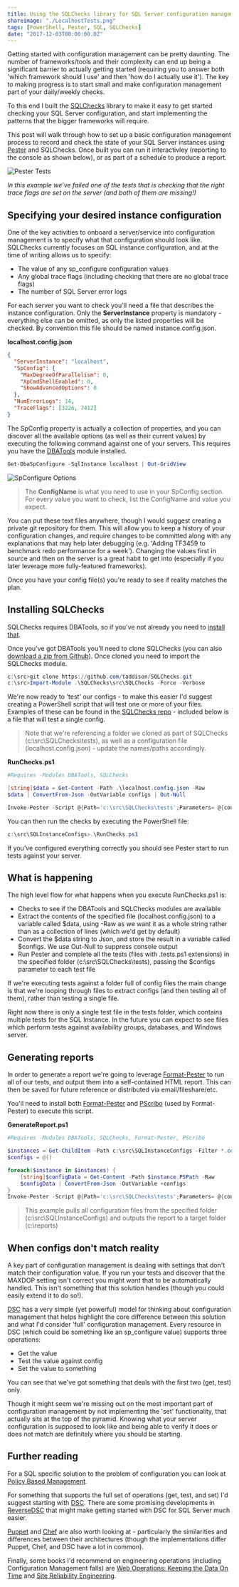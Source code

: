 ```yaml
---
title: Using the SQLChecks library for SQL Server configuration management
shareimage: "./LocalhostTests.png"
tags: [PowerShell, Pester, SQL, SQLChecks]
date: "2017-12-03T00:00:00.0Z"
---
```


Getting started with configuration management can be pretty daunting. The number of frameworks/tools and their complexity can end up being a significant barrier to actually getting started (requiring you to answer both 'which framework should I use' and then 'how do I actually use it'). The key to making progress is to start small and make configuration management part of your daily/weekly checks.

To this end I built the [SQLChecks](https://github.com/taddison/SQLChecks) library to make it easy to get started checking your SQL Server configuration, and start implementing the patterns that the bigger frameworks will require.

This post will walk through how to set up a basic configuration management process to record and check the state of your SQL Server instances using [Pester](https://github.com/pester/Pester) and SQLChecks. Once built you can run it interactivley (reporting to the console as shown below), or as part of a schedule to produce a report.

![Pester Tests](./LocalhostTests.png)

_In this example we've failed one of the tests that is checking that the right trace flags are set on the server (and both of them are missing!)_

<!--more-->

## Specifying your desired instance configuration

One of the key activities to onboard a server/service into configuration management is to specify what that configuration should look like. SQLChecks currently focuses on SQL instance configuration, and at the time of writing allows us to specify:

- The value of any sp_configure configuration values
- Any global trace flags (including checking that there are no global trace flags)
- The number of SQL Server error logs

For each server you want to check you'll need a file that describes the instance configuration. Only the **ServerInstance** property is mandatory - everything else can be omitted, as only the listed properties will be checked. By convention this file should be named instance.config.json.

**localhost.config.json**

```json
{
  "ServerInstance": "localhost",
  "SpConfig": {
    "MaxDegreeOfParallelism": 0,
    "XpCmdShellEnabled": 0,
    "ShowAdvancedOptions": 0
  },
  "NumErrorLogs": 14,
  "TraceFlags": [3226, 7412]
}
```

The SpConfig property is actually a collection of properties, and you can discover all the available options (as well as their current values) by executing the following command against one of your servers. This requires you have the [DBATools](https://dbatools.io/) module installed.

```powershell
Get-DbaSpConfigure -SqlInstance localhost | Out-GridView
```

![SpConfigure Options](./SpConfigureGridview.png)

> The **ConfigName** is what you need to use in your SpConfig section. For every value you want to check, list the ConfigName and value you expect.

You can put these text files anywhere, though I would suggest creating a private git repository for them. This will allow you to keep a history of your configuration changes, and require changes to be committed along with any explanations that may help later debugging (e.g. 'Adding TF3459 to benchmark redo performance for a week'). Changing the values first in source and then on the server is a great habit to get into (especially if you later leverage more fully-featured frameworks).

Once you have your config file(s) you're ready to see if reality matches the plan.

## Installing SQLChecks

SQLChecks requires DBATools, so if you've not already you need to [install that](https://dbatools.io/download/).

Once you've got DBATools you'll need to clone SQLChecks (you can also [download a zip from Github](https://github.com/taddison/SQLChecks/archive/master.zip)). Once cloned you need to import the SQLChecks module.

```powershell
c:\src>git clone https://github.com/taddison/SQLChecks.git
c:\src>Import-Module .\SQLChecks\src\SQLChecks -Force -Verbose
```

We're now ready to 'test' our configs - to make this easier I'd suggest creating a PowerShell script that will test one or more of your files. Examples of these can be found in the [SQLChecks repo](https://github.com/taddison/SQLChecks/tree/master/examples) - included below is a file that will test a single config.

> Note that we're referencing a folder we cloned as part of SQLChecks (c:\src\SQLChecks\tests), as well as a configuration file (localhost.config.json) - update the names/paths accordingly.

**RunChecks.ps1**

```powershell
#Requires -Modules DBATools, SQLChecks

[string]$data = Get-Content -Path .\localhost.config.json -Raw
$data | ConvertFrom-Json -OutVariable configs | Out-Null

Invoke-Pester -Script @{Path='c:\src\SQLChecks\tests';Parameters= @{configs=$configs}}
```

You can then run the checks by executing the PowerShell file:

```powershell
c:\src\SQLInstanceConfigs>.\RunChecks.ps1
```

If you've configured everything correctly you should see Pester start to run tests against your server.

## What is happening

The high level flow for what happens when you execute RunChecks.ps1 is:

- Checks to see if the DBATools and SQLChecks modules are available
- Extract the contents of the specified file (localhost.config.json) to a variable called \$data, using -Raw as we want it as a whole string rather than as a collection of lines (which we'd get by default)
- Convert the $data string to Json, and store the result in a variable called $configs. We use Out-Null to suppress console output
- Run Pester and complete all the tests (files with .tests.ps1 extensions) in the specified folder (c:\src\SQLChecks\tests), passing the \$configs parameter to each test file

If we're executing tests against a folder full of config files the main change is that we're looping through files to extract configs (and then testing all of them), rather than testing a single file.

Right now there is only a single test file in the tests folder, which contains multiple tests for the SQL Instance. In the future you can expect to see files which perform tests against availability groups, databases, and Windows server.

## Generating reports

In order to generate a report we're going to leverage [Format-Pester](https://github.com/equelin/Format-Pester) to run all of our tests, and output them into a self-contained HTML report. This can then be saved for future reference or distributed via email/fileshare/etc.

You'll need to install both [Format-Pester](https://github.com/equelin/Format-Pester) and [PScribo](https://github.com/iainbrighton/PScribo) (used by Format-Pester) to execute this script.

**GenerateReport.ps1**

```powershell
#Requires -Modules DBATools, SQLChecks, Format-Pester, PScribo

$instances = Get-ChildItem -Path c:\src\SQLInstanceConfigs -Filter *.config.json
$configs = @()

foreach($instance in $instances) {
    [string]$configData = Get-Content -Path $instance.PSPath -Raw
    $configData | ConvertFrom-Json -OutVariable +configs
}
Invoke-Pester -Script @{Path='c:\src\SQLChecks\tests';Parameters= @{configs=$configs}} -PassThru | Format-Pester -Format HTML -Path c:\reports
```

> This example pulls all configuration files from the specified folder (c:\src\SQLInstanceConfigs) and outputs the report to a target folder (c:\reports)

## When configs don't match reality

A key part of configuration management is dealing with settings that don't match their configuration value. If you run your tests and discover that the MAXDOP setting isn't correct you might want that to be automatically handled. This isn't something that this solution handles (though you could easily extend it to do so!).

[DSC](https://docs.microsoft.com/en-us/powershell/dsc/overview) has a very simple (yet powerful) model for thinking about configuration management that helps highlight the core difference between this solution and what I'd consider 'full' configuration management. Every resource in DSC (which could be something like an sp_configure value) supports three operations:

- Get the value
- Test the value against config
- Set the value to something

You can see that we've got something that deals with the first two (get, test) only.

Though it might seem we're missing out on the most important part of configuration management by not implementing the 'set' functionality, that actually sits at the top of the pyramid. Knowing what your server configuration is supposed to look like and being able to verify it does or does not match are definitely where you should be starting.

## Further reading

For a SQL specific solution to the problem of configuration you can look at [Policy Based Management](https://docs.microsoft.com/en-us/sql/relational-databases/policy-based-management/administer-servers-by-using-policy-based-management).

For something that supports the full set of operations (get, test, and set) I'd suggest starting with [DSC](https://docs.microsoft.com/en-us/powershell/dsc/overview). There are some promising developments in [ReverseDSC](https://github.com/Microsoft/ReverseDSC) that might make getting started with DSC for SQL Server much easier.

[Puppet](https://puppet.com/docs/puppet/5.3/architecture.html) and [Chef](https://docs.chef.io/chef_overview.html) are also worth looking at - particularly the similarities and differences between their architectures (though the implementations differ Puppet, Chef, and DSC have a lot in common).

Finally, some books I'd recommend on engineering operations (including Configuration Management falls) are [Web Operations: Keeping the Data On Time](https://www.amazon.co.uk/Web-Operations-Keeping-Data-Time/dp/1449377440) and [Site Reliability Engineering](https://landing.google.com/sre/book.html).
